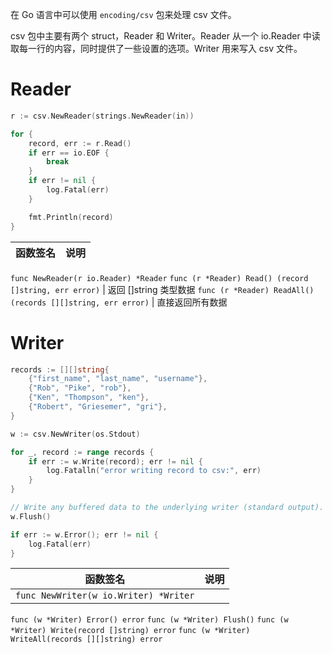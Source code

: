 在 Go 语言中可以使用 `encoding/csv` 包来处理 csv 文件。

csv 包中主要有两个 struct，Reader 和 Writer。Reader 从一个 io.Reader
中读取每一行的内容，同时提供了一些设置的选项。Writer 用来写入 csv 文件。

# Reader

```go
r := csv.NewReader(strings.NewReader(in))

for {
    record, err := r.Read()
    if err == io.EOF {
        break
    }
    if err != nil {
        log.Fatal(err)
    }

    fmt.Println(record)
}
```

函数签名 | 说明
---------|--------
`func NewReader(r io.Reader) *Reader`
`func (r *Reader) Read() (record []string, err error)` | 返回 []string 类型数据
`func (r *Reader) ReadAll() (records [][]string, err error)` | 直接返回所有数据

# Writer

```go
records := [][]string{
    {"first_name", "last_name", "username"},
    {"Rob", "Pike", "rob"},
    {"Ken", "Thompson", "ken"},
    {"Robert", "Griesemer", "gri"},
}

w := csv.NewWriter(os.Stdout)

for _, record := range records {
    if err := w.Write(record); err != nil {
        log.Fatalln("error writing record to csv:", err)
    }
}

// Write any buffered data to the underlying writer (standard output).
w.Flush()

if err := w.Error(); err != nil {
    log.Fatal(err)
}
```

函数签名 | 说明
---------|-------
`func NewWriter(w io.Writer) *Writer` |
`func (w *Writer) Error() error`
`func (w *Writer) Flush()`
`func (w *Writer) Write(record []string) error`
`func (w *Writer) WriteAll(records [][]string) error`
